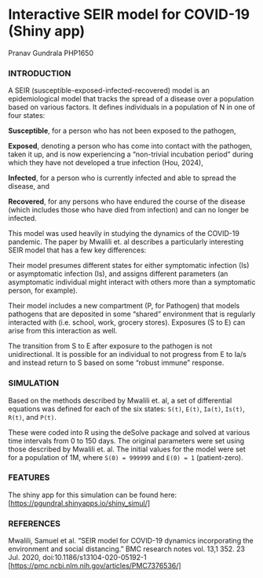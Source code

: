 # Interactive SEIR model for COVID-19 (Shiny app)
Pranav Gundrala
PHP1650

### INTRODUCTION

A SEIR (susceptible-exposed-infected-recovered) model is an epidemiological model that tracks the spread of a disease over a population based on various factors. It defines individuals in a population of N in one of four states: 

**Susceptible**, for a person who has not been exposed to the pathogen, 

**Exposed**, denoting a person who has come into contact with the pathogen, taken it up, and is now experiencing a “non-trivial incubation period” during which they have not developed a true infection (Hou, 2024), 

**Infected**, for a person who is currently infected and able to spread the disease, and 

**Recovered**, for any persons who have endured the course of the disease (which includes those who have died from infection) and can no longer be infected. 

This model was used heavily in studying the dynamics of the COVID-19 pandemic. The paper by Mwalili et. al describes a particularly interesting SEIR model that has a few key differences:

Their model presumes different states for either symptomatic infection (Is) or asymptomatic infection (Is), and assigns different parameters (an asymptomatic individual might interact with others more than a symptomatic person, for example).

Their model includes a new compartment (P, for Pathogen) that models pathogens that are deposited in some “shared” environment that is regularly interacted with (i.e. school, work, grocery stores). Exposures (S to E) can arise from this interaction as well.

The transition from S to E after exposure to the pathogen is not unidirectional. It is possible for an individual to not progress from E to Ia/s and instead return to S based on some “robust immune” response.

### SIMULATION

Based on the methods described by Mwalili et. al, a set of differential equations was defined for each of the six states: `S(t)`, `E(t)`, `Ia(t)`, `Is(t)`, `R(t)`, and `P(t)`. 

These were coded into R using the deSolve package and solved at various time intervals from 0 to 150 days. The original parameters were set using those described by Mwalili et. al. The initial values for the model were set for a population of 1M, where `S(0) = 999999` and `E(0) = 1` (patient-zero).

### FEATURES

The shiny app for this simulation can be found here:
[https://pgundral.shinyapps.io/shiny_simul/]

### REFERENCES

Mwalili, Samuel et al. “SEIR model for COVID-19 dynamics incorporating the environment and social distancing.” BMC research notes vol. 13,1 352. 23 Jul. 2020, doi:10.1186/s13104-020-05192-1 [https://pmc.ncbi.nlm.nih.gov/articles/PMC7376536/]
